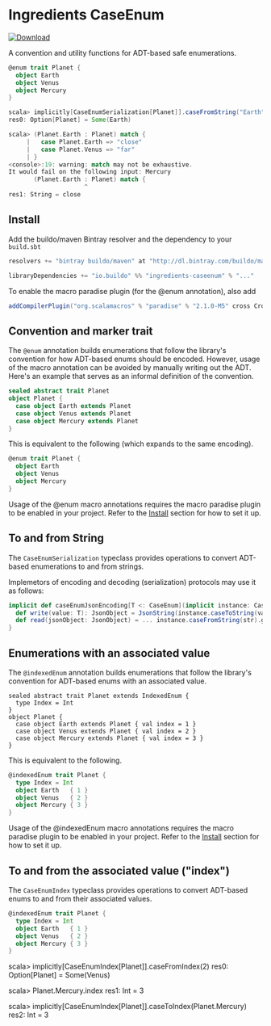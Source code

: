 # Ingredients CaseEnum

[ ![Download](https://api.bintray.com/packages/buildo/maven/ingredients-caseenum/images/download.svg) ](https://bintray.com/buildo/maven/ingredients-caseenum/_latestVersion)

A convention and utility functions for ADT-based safe enumerations.

```scala
@enum trait Planet {
  object Earth
  object Venus
  object Mercury
}

scala> implicitly[CaseEnumSerialization[Planet]].caseFromString("Earth")
res0: Option[Planet] = Some(Earth)

scala> (Planet.Earth : Planet) match {
     |   case Planet.Earth => "close"
     |   case Planet.Venus => "far"
     | }
<console>:19: warning: match may not be exhaustive.
It would fail on the following input: Mercury
       (Planet.Earth : Planet) match {
                     ^
res1: String = close
```

## Install

Add the buildo/maven Bintray resolver and the dependency to your `build.sbt`

```scala
resolvers += "bintray buildo/maven" at "http://dl.bintray.com/buildo/maven"

libraryDependencies += "io.buildo" %% "ingredients-caseenum" % "..."
```

To enable the macro paradise plugin (for the @enum annotation), also add

```scala
addCompilerPlugin("org.scalamacros" % "paradise" % "2.1.0-M5" cross CrossVersion.full)
```

## Convention and marker trait

The `@enum` annotation builds enumerations that follow the library's convention for how ADT-based enums should be encoded. However, usage of the macro annotation can be avoided by manually writing out the ADT. Here's an example that serves as an informal definition of the convention.

```scala
sealed abstract trait Planet
object Planet {
  case object Earth extends Planet
  case object Venus extends Planet
  case object Mercury extends Planet
}
```

This is equivalent to the following (which expands to the same encoding).

```scala
@enum trait Planet {
  object Earth
  object Venus
  object Mercury
}
```

Usage of the @enum macro annotations requires the macro paradise plugin to be enabled in your project. Refer to the [Install](#Install) section for how to set it up.

## To and from String

The `CaseEnumSerialization` typeclass provides operations to convert ADT-based enumerations to and from strings.

Implemetors of encoding and decoding (serialization) protocols may use it as follows:

```scala
implicit def caseEnumJsonEncoding[T <: CaseEnum](implicit instance: CaseEnumSerialization[T]) = new JsonEncoding[T] {
  def write(value: T): JsonObject = JsonString(instance.caseToString(value))
  def read(jsonObject: JsonObject) = ... instance.caseFromString(str).get
}
```

## Enumerations with an associated value

The `@indexedEnum` annotation builds enumerations that follow the library's convention for ADT-based enums with an associated value.

```
sealed abstract trait Planet extends IndexedEnum {
  type Index = Int
}
object Planet {
  case object Earth extends Planet { val index = 1 }
  case object Venus extends Planet { val index = 2 }
  case object Mercury extends Planet { val index = 3 }
}
```

This is equivalent to the following.

```scala
@indexedEnum trait Planet {
  type Index = Int
  object Earth   { 1 }
  object Venus   { 2 }
  object Mercury { 3 }
}
```

Usage of the @indexedEnum macro annotations requires the macro paradise plugin to be enabled in your project. Refer to the [Install](#Install) section for how to set it up.

## To and from the associated value ("index")

The `CaseEnumIndex` typeclass provides operations to convert ADT-based enums to and from their associated values.

```scala
@indexedEnum trait Planet {
  type Index = Int
  object Earth   { 1 }
  object Venus   { 2 }
  object Mercury { 3 }
}
```

scala> implicitly[CaseEnumIndex[Planet]].caseFromIndex(2)
res0: Option[Planet] = Some(Venus)

scala> Planet.Mercury.index
res1: Int = 3

scala> implicitly[CaseEnumIndex[Planet]].caseToIndex(Planet.Mercury)
res2: Int = 3

